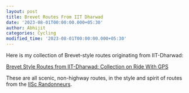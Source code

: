 ```yaml
---
layout: post
title: Brevet Routes From IIT Dharwad
date: '2023-08-01T00:00:00.000+05:30'
author: Abhijit
categories: Cycling
modified_time: '2023-08-01T00:00:00.000+05:30'
---
```


Here is my collection of Brevet-style routes originating from IIT-Dharwad:

[Brevet Style Routes from IIT-Dharwad: Collection on Ride With GPS](https://ridewithgps.com/collections/1890586?privacy_code=u1fRmQVslkQLUwMo)


These are all scenic, non-highway routes, in the style and spirit of routes from the [IISc Randonneurs](https://sites.google.com/site/iiscrando/).